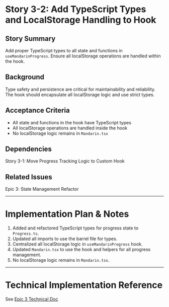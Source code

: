 # Story 3-2: Add TypeScript Types and LocalStorage Handling to Hook

## Story Summary

Add proper TypeScript types to all state and functions in `useMandarinProgress`. Ensure all localStorage operations are handled within the hook.

## Background

Type safety and persistence are critical for maintainability and reliability. The hook should encapsulate all localStorage logic and use strict types.

## Acceptance Criteria

- All state and functions in the hook have TypeScript types
- All localStorage operations are handled inside the hook
- No localStorage logic remains in `Mandarin.tsx`

## Dependencies

Story 3-1: Move Progress Tracking Logic to Custom Hook

## Related Issues

Epic 3: State Management Refactor

---

# Implementation Plan & Notes

1. Added and refactored TypeScript types for progress state to `Progress.ts`.
2. Updated all imports to use the barrel file for types.
3. Centralized all localStorage logic in `useMandarinProgress` hook.
4. Updated `Mandarin.tsx` to use the hook and helpers for all progress management.
5. No localStorage logic remains in `Mandarin.tsx`.

---

# Technical Implementation Reference

See [Epic 3 Technical Doc](./README.md)
